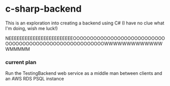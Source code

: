 # c-sharp-backend
This is an exploration into creating a backend using C# (I have no clue what I'm doing, wish me luck!)

NEEEEEEEEEEEEEEEEEEEEEEEEOOOOOOOOOOOOOOOOOOOOOOOOOOOOOOOOOOOOOOOOOOOOOOOOOOOOOOOOWWWWWWWWWWWWWWMMMMM

### current plan
Run the TestingBackend web service as a middle man between clients and an AWS RDS PSQL instance
